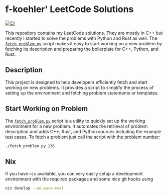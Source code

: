 # f-koehler' LeetCode Solutions

[![CI](https://github.com/f-koehler/LeetCode/actions/workflows/ci.yml/badge.svg)](https://github.com/f-koehler/LeetCode/actions/workflows/ci.yml)

This repository contains my LeetCode solutions. They are mostly in C++ but recently I started to solve the problems with Python and Rust as well. The [`fetch_problem.py`](#start-working-on-problem) script makes it easy to start working on a new problem by fetching its description and preparing the boilerplate for C++, Python, and Rust.

## Description

This project is designed to help developers efficiently fetch and start working on new problems. It provides a script to simplify the process of setting up the environment and fetching problem statements or templates.

## Start Working on Problem

The [`fetch_problem.py`](./fetch_problem.py) script is a utility to quickly set up the working environment for a new problem. It automates the retrieval of problem description and adds C++, Rust, and Python sources including the example test cases. To fetch a problem just call the script with the problem number:

```bash
./fetch_problem.py 136
```

## Nix

If you have `nix` available, you can very easily setup a development environment with the required packages and some nice git hooks using

```bash
nix develop --no-pure-eval
```
